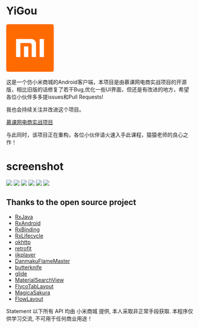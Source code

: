 # YiGou

<img src="./app/src/main/res/drawable/logo.png" width="128" alt="logo">

这是一个仿小米商城的Android客户端，本项目是由慕课网电商实战项目的开源版，相比旧版的话修复了若干Bug,优化一些UI界面，但还是有改进的地方，希望各位小伙伴多多提issues和Pull Requests!

我也会持续关注并改进这个项目。

[慕课网电商实战项目](https://coding.imooc.com/class/116.html)

与此同时，该项目正在重构，各位小伙伴请火速入手此课程，猿猿老师的良心之作！

# screenshot
![](https://github.com/aa112901/remusic/blob/master/screenshot/1%20(2).png)
![](https://github.com/aa112901/remusic/blob/master/screenshot/device-2016-11-01-103226.png)
![](https://github.com/aa112901/remusic/blob/master/screenshot/1%20(3).png)
![](https://github.com/aa112901/remusic/blob/master/screenshot/device-2016-08-18-213206.png)
![](https://github.com/aa112901/remusic/blob/master/screenshot/device-2016-08-18-213321.png)
![](https://github.com/aa112901/remusic/blob/master/screenshot/1%20(5).png)

## Thanks to the open source project

* [RxJava](https://github.com/ReactiveX/RxJava)
* [RxAndroid](https://github.com/ReactiveX/RxAndroid)
* [RxBinding](https://github.com/JakeWharton/RxBinding)
* [RxLifecycle](https://github.com/trello/RxLifecycle)
* [okhttp](https://github.com/square/okhttp)
* [retrofit](https://github.com/square/retrofit)
* [ijkplayer](https://github.com/Bilibili/ijkplayer)
* [DanmakuFlameMaster](https://github.com/Bilibili/DanmakuFlameMaster)
* [butterknife](https://github.com/JakeWharton/butterknife)
* [glide](https://github.com/bumptech/glide)
* [MaterialSearchView](https://github.com/MiguelCatalan/MaterialSearchView)
* [FlycoTabLayout](https://github.com/H07000223/FlycoTabLayout)
* [MagicaSakura](https://github.com/Bilibili/MagicaSakura)
* [FlowLayout](https://github.com/hongyangAndroid/FlowLayout)

Statement
以下所有 API 均由 小米商城 提供, 本人采取非正常手段获取. 本程序仅供学习交流, 不可用于任何商业用途！

